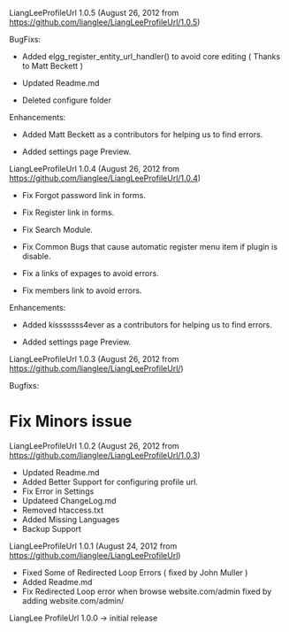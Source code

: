 LiangLeeProfileUrl 1.0.5
(August 26, 2012 from https://github.com/lianglee/LiangLeeProfileUrl/1.0.5)

BugFixs:

* Added elgg_register_entity_url_handler() to avoid core editing ( Thanks to Matt Beckett )

* Updated Readme.md

* Deleted configure folder 

 Enhancements:

* Added Matt Beckett as a contributors for helping us to find errors.

* Added settings page Preview.

LiangLeeProfileUrl 1.0.4
(August 26, 2012 from https://github.com/lianglee/LiangLeeProfileUrl/1.0.4)

* Fix Forgot password link in forms.

* Fix Register link in forms.

* Fix Search Module.

* Fix Common Bugs that cause automatic register menu item if plugin is disable.

* Fix a links of expages to avoid errors.

* Fix members link to avoid errors.

 Enhancements:

* Added kisssssss4ever as a contributors for helping us to find errors.

* Added settings page Preview.




LiangLeeProfileUrl 1.0.3
(August 26, 2012 from https://github.com/lianglee/LiangLeeProfileUrl/)

Bugfixs:

# Fix Minors issue



LiangLeeProfileUrl 1.0.2
(August 26, 2012 from https://github.com/lianglee/LiangLeeProfileUrl/1.0.3)

* Updated Readme.md
* Added Better Support for configuring profile url.
* Fix Error in Settings
* Updateed ChangeLog.md
* Removed htaccess.txt
* Added Missing Languages
* Backup Support



LiangLeeProfileUrl 1.0.1
(August 24, 2012 from https://github.com/lianglee/LiangLeeProfileUrl)

* Fixed Some of Redirected Loop Errors ( fixed by John Muller )
* Added Readme.md
* Fix Redirected Loop error when browse website.com/admin fixed by adding website.com/admin/

LiangLee ProfileUrl 1.0.0 -> initial release
